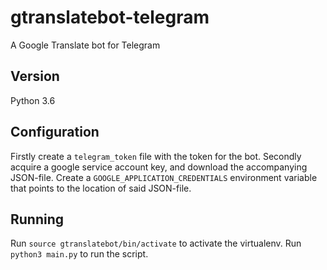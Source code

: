 # gtranslatebot-telegram
A Google Translate bot for Telegram

## Version
Python 3.6

## Configuration
Firstly create a `telegram_token` file with the token for the bot.
Secondly acquire a google service account key, and download the
accompanying JSON-file. Create a `GOOGLE_APPLICATION_CREDENTIALS`
environment variable that points to the location of said JSON-file.

## Running
Run `source gtranslatebot/bin/activate` to activate the virtualenv.
Run `python3 main.py` to run the script.

